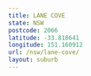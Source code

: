 ```yaml
---
title: LANE COVE
state: NSW
postcode: 2066
latitude: -33.818641
longitude: 151.160912
url: /nsw/lane-cove/
layout: suburb
---
```

